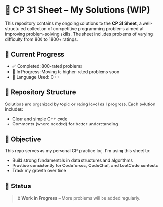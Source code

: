 # 📘 CP 31 Sheet – My Solutions (WIP)

This repository contains my ongoing solutions to the **CP 31 Sheet**, a well-structured collection of competitive programming problems aimed at improving problem-solving skills. The sheet includes problems of varying difficulty from 800 to 1800+ ratings.

## 🚀 Current Progress

- ✅ Completed: 800-rated problems
- 🔄 In Progress: Moving to higher-rated problems soon
- 🧠 Language Used: C++

## 📂 Repository Structure

Solutions are organized by topic or rating level as I progress. Each solution includes:
- Clear and simple C++ code
- Comments (where needed) for better understanding

## 🎯 Objective

This repo serves as my personal CP practice log. I'm using this sheet to:
- Build strong fundamentals in data structures and algorithms
- Practice consistently for Codeforces, CodeChef, and LeetCode contests
- Track my growth over time

## 📅 Status

> ⏳ **Work in Progress** – More problems will be added regularly.
